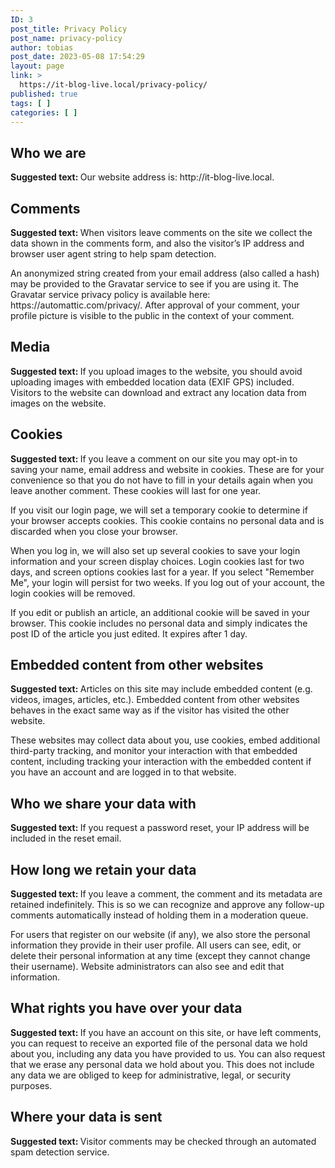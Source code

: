 ```yaml
---
ID: 3
post_title: Privacy Policy
post_name: privacy-policy
author: tobias
post_date: 2023-05-08 17:54:29
layout: page
link: >
  https://it-blog-live.local/privacy-policy/
published: true
tags: [ ]
categories: [ ]
---
```

<!-- wp:heading -->
<h2 class="wp-block-heading">Who we are</h2>
<!-- /wp:heading -->

<!-- wp:paragraph -->
<p><strong class="privacy-policy-tutorial">Suggested text: </strong>Our website address is: http://it-blog-live.local.</p>
<!-- /wp:paragraph -->

<!-- wp:heading -->
<h2 class="wp-block-heading">Comments</h2>
<!-- /wp:heading -->

<!-- wp:paragraph -->
<p><strong class="privacy-policy-tutorial">Suggested text: </strong>When visitors leave comments on the site we collect the data shown in the comments form, and also the visitor’s IP address and browser user agent string to help spam detection.</p>
<!-- /wp:paragraph -->

<!-- wp:paragraph -->
<p>An anonymized string created from your email address (also called a hash) may be provided to the Gravatar service to see if you are using it. The Gravatar service privacy policy is available here: https://automattic.com/privacy/. After approval of your comment, your profile picture is visible to the public in the context of your comment.</p>
<!-- /wp:paragraph -->

<!-- wp:heading -->
<h2 class="wp-block-heading">Media</h2>
<!-- /wp:heading -->

<!-- wp:paragraph -->
<p><strong class="privacy-policy-tutorial">Suggested text: </strong>If you upload images to the website, you should avoid uploading images with embedded location data (EXIF GPS) included. Visitors to the website can download and extract any location data from images on the website.</p>
<!-- /wp:paragraph -->

<!-- wp:heading -->
<h2 class="wp-block-heading">Cookies</h2>
<!-- /wp:heading -->

<!-- wp:paragraph -->
<p><strong class="privacy-policy-tutorial">Suggested text: </strong>If you leave a comment on our site you may opt-in to saving your name, email address and website in cookies. These are for your convenience so that you do not have to fill in your details again when you leave another comment. These cookies will last for one year.</p>
<!-- /wp:paragraph -->

<!-- wp:paragraph -->
<p>If you visit our login page, we will set a temporary cookie to determine if your browser accepts cookies. This cookie contains no personal data and is discarded when you close your browser.</p>
<!-- /wp:paragraph -->

<!-- wp:paragraph -->
<p>When you log in, we will also set up several cookies to save your login information and your screen display choices. Login cookies last for two days, and screen options cookies last for a year. If you select "Remember Me", your login will persist for two weeks. If you log out of your account, the login cookies will be removed.</p>
<!-- /wp:paragraph -->

<!-- wp:paragraph -->
<p>If you edit or publish an article, an additional cookie will be saved in your browser. This cookie includes no personal data and simply indicates the post ID of the article you just edited. It expires after 1 day.</p>
<!-- /wp:paragraph -->

<!-- wp:heading -->
<h2 class="wp-block-heading">Embedded content from other websites</h2>
<!-- /wp:heading -->

<!-- wp:paragraph -->
<p><strong class="privacy-policy-tutorial">Suggested text: </strong>Articles on this site may include embedded content (e.g. videos, images, articles, etc.). Embedded content from other websites behaves in the exact same way as if the visitor has visited the other website.</p>
<!-- /wp:paragraph -->

<!-- wp:paragraph -->
<p>These websites may collect data about you, use cookies, embed additional third-party tracking, and monitor your interaction with that embedded content, including tracking your interaction with the embedded content if you have an account and are logged in to that website.</p>
<!-- /wp:paragraph -->

<!-- wp:heading -->
<h2 class="wp-block-heading">Who we share your data with</h2>
<!-- /wp:heading -->

<!-- wp:paragraph -->
<p><strong class="privacy-policy-tutorial">Suggested text: </strong>If you request a password reset, your IP address will be included in the reset email.</p>
<!-- /wp:paragraph -->

<!-- wp:heading -->
<h2 class="wp-block-heading">How long we retain your data</h2>
<!-- /wp:heading -->

<!-- wp:paragraph -->
<p><strong class="privacy-policy-tutorial">Suggested text: </strong>If you leave a comment, the comment and its metadata are retained indefinitely. This is so we can recognize and approve any follow-up comments automatically instead of holding them in a moderation queue.</p>
<!-- /wp:paragraph -->

<!-- wp:paragraph -->
<p>For users that register on our website (if any), we also store the personal information they provide in their user profile. All users can see, edit, or delete their personal information at any time (except they cannot change their username). Website administrators can also see and edit that information.</p>
<!-- /wp:paragraph -->

<!-- wp:heading -->
<h2 class="wp-block-heading">What rights you have over your data</h2>
<!-- /wp:heading -->

<!-- wp:paragraph -->
<p><strong class="privacy-policy-tutorial">Suggested text: </strong>If you have an account on this site, or have left comments, you can request to receive an exported file of the personal data we hold about you, including any data you have provided to us. You can also request that we erase any personal data we hold about you. This does not include any data we are obliged to keep for administrative, legal, or security purposes.</p>
<!-- /wp:paragraph -->

<!-- wp:heading -->
<h2 class="wp-block-heading">Where your data is sent</h2>
<!-- /wp:heading -->

<!-- wp:paragraph -->
<p><strong class="privacy-policy-tutorial">Suggested text: </strong>Visitor comments may be checked through an automated spam detection service.</p>
<!-- /wp:paragraph -->